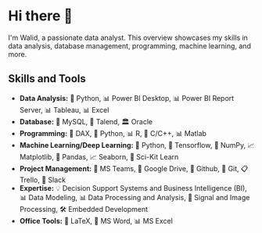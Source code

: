 # Hi there 👋

I'm Walid, a passionate data analyst. This overview showcases my skills in data analysis, database management, programming, machine learning, and more.

## Skills and Tools

- **Data Analysis:** 🐍 Python, 📊 Power BI Desktop, 📊 Power BI Report Server, 📊 Tableau, 📊 Excel
- **Database:** 🐬 MySQL, 🔄 Talend, 🏛️ Oracle
- **Programming:** 💼 DAX, 🐍 Python, 📊 R, 🐍 C/C++, 📊 Matlab
- **Machine Learning/Deep Learning:** 🐍 Python, 🧠 Tensorflow, 🔢 NumPy, 📈 Matplotlib, 🐼 Pandas, 📈 Seaborn, 🧠 Sci-Kit Learn
- **Project Management:** 📅 MS Teams, 📂 Google Drive, 🐙 Github, 🐙 Git, 📋 Trello, 💬 Slack
- **Expertise:** 💡 Decision Support Systems and Business Intelligence (BI), 📊 Data Modeling, 📊 Data Processing and Analysis, 📡 Signal and Image Processing, 🛠️ Embedded Development
- **Office Tools:** 📄 LaTeX, 📰 MS Word, 📊 MS Excel

